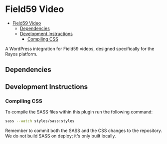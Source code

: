 # Field59 Video

- [Field59 Video](#field59-video)
	- [Dependencies](#dependencies)
	- [Development Instructions](#development-instructions)
		- [Compiling CSS](#compiling-css)

A WordPress integration for Field59 videos, designed specifically for the Rayos platform.

## Dependencies

## Development Instructions

### Compiling CSS

To compile the SASS files within this plugin run the following command:

```sh
sass --watch styles/sass:styles
```

Remember to commit both the SASS and the CSS changes to the repository. We do not build SASS on deploy; it's only built locally.